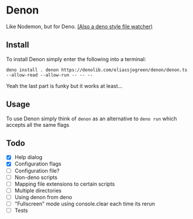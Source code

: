 # Denon

Like Nodemon, but for Deno.
[(Also a deno style file watcher)](https://github.com/eliassjogreen/denon/blob/master/watcher.ts)

## Install

To install Denon simply enter the following into a terminal:

```deno install . denon https://denolib.com/eliassjogreen/denon/denon.ts --allow-read --allow-run -- -- --```

Yeah the last part is funky but it works at least...

## Usage

To use Denon simply think of `denon` as an alternative to `deno run` which accepts all the same flags

## Todo

- [x] Help dialog
- [x] Configuration flags
- [ ] Configuration file?
- [ ] Non-deno scripts
- [ ] Mapping file extensions to certain scripts
- [ ] Multiple directories
- [ ] Using denon from deno
- [ ] "Fullscreen" mode using console.clear each time its rerun
- [ ] Tests
